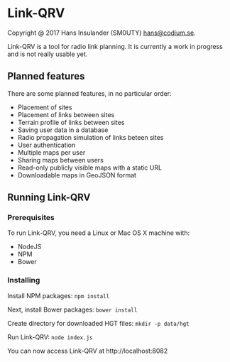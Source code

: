 # Link-QRV

Copyright @ 2017 Hans Insulander (SM0UTY) <hans@codium.se>.

Link-QRV is a tool for radio link planning. It is currently a work in progress
and is not really usable yet.

## Planned features

There are some planned features, in no particular order:
* Placement of sites
* Placement of links between sites
* Terrain profile of links between sites
* Saving user data in a database
* Radio propagation simulation of links beteen sites
* User authentication
* Multiple maps per user
* Sharing maps between users
* Read-only publicly visible maps with a static URL
* Downloadable maps in GeoJSON format

## Running Link-QRV


### Prerequisites

To run Link-QRV, you need a Linux or Mac OS X machine with:
* NodeJS
* NPM
* Bower

### Installing

Install NPM packages:
```npm install```

Next, install Bower packages:
```bower install```

Create directory for downloaded HGT files:
```mkdir -p data/hgt```

Run Link-QRV:
```node index.js```

You can now access Link-QRV at http://localhost:8082
